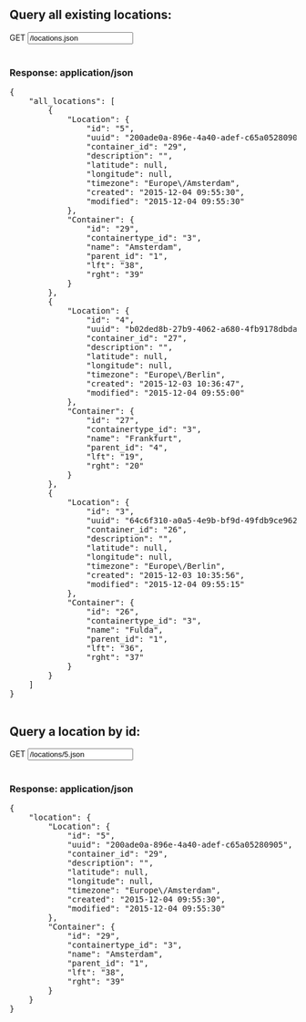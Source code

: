 ## Query all existing locations:

<div class="input-group">
	<span class="input-group-addon bg-color-green txt-color-white">GET</span>
	<input type="text" class="form-control" readonly="readonly" value="/locations.json">
</div>
<br />
<div class="panel panel-primary">
	<div class="panel-heading">
		<h3 class="panel-title">Response: application/json</h3>
	</div>
	<div class="panel-body">
		<pre>
{
    "all_locations": [
        {
            "Location": {
                "id": "5",
                "uuid": "200ade0a-896e-4a40-adef-c65a05280905",
                "container_id": "29",
                "description": "",
                "latitude": null,
                "longitude": null,
                "timezone": "Europe\/Amsterdam",
                "created": "2015-12-04 09:55:30",
                "modified": "2015-12-04 09:55:30"
            },
            "Container": {
                "id": "29",
                "containertype_id": "3",
                "name": "Amsterdam",
                "parent_id": "1",
                "lft": "38",
                "rght": "39"
            }
        },
        {
            "Location": {
                "id": "4",
                "uuid": "b02ded8b-27b9-4062-a680-4fb9178dbda1",
                "container_id": "27",
                "description": "",
                "latitude": null,
                "longitude": null,
                "timezone": "Europe\/Berlin",
                "created": "2015-12-03 10:36:47",
                "modified": "2015-12-04 09:55:00"
            },
            "Container": {
                "id": "27",
                "containertype_id": "3",
                "name": "Frankfurt",
                "parent_id": "4",
                "lft": "19",
                "rght": "20"
            }
        },
        {
            "Location": {
                "id": "3",
                "uuid": "64c6f310-a0a5-4e9b-bf9d-49fdb9ce9621",
                "container_id": "26",
                "description": "",
                "latitude": null,
                "longitude": null,
                "timezone": "Europe\/Berlin",
                "created": "2015-12-03 10:35:56",
                "modified": "2015-12-04 09:55:15"
            },
            "Container": {
                "id": "26",
                "containertype_id": "3",
                "name": "Fulda",
                "parent_id": "1",
                "lft": "36",
                "rght": "37"
            }
        }
    ]
}
		</pre>
	</div>
</div>

## Query a location by id:
<div class="input-group">
	<span class="input-group-addon bg-color-green txt-color-white">GET</span>
	<input type="text" class="form-control" readonly="readonly" value="/locations/5.json">
</div>
<br />
<div class="panel panel-primary">
	<div class="panel-heading">
		<h3 class="panel-title">Response: application/json</h3>
	</div>
	<div class="panel-body">
		<pre>
{
    "location": {
        "Location": {
            "id": "5",
            "uuid": "200ade0a-896e-4a40-adef-c65a05280905",
            "container_id": "29",
            "description": "",
            "latitude": null,
            "longitude": null,
            "timezone": "Europe\/Amsterdam",
            "created": "2015-12-04 09:55:30",
            "modified": "2015-12-04 09:55:30"
        },
        "Container": {
            "id": "29",
            "containertype_id": "3",
            "name": "Amsterdam",
            "parent_id": "1",
            "lft": "38",
            "rght": "39"
        }
    }
}
		</pre>
	</div>
</div>

